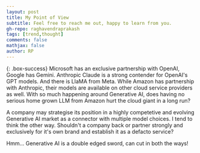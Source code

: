 ```yaml
---
layout: post
title: My Point of View
subtitle: Feel free to reach me out, happy to learn from you.
gh-repo: raghavendraprakash
tags: [trend,thought]
comments: false
mathjax: false
author: RP
---
```


{: .box-success}
Microsoft has an exclusive partnership with OpenAI, Google has Gemini. Anthropic Claude is a strong contender for OpenAI's GPT models. And there is LlaMA from Meta. While Amazon has partnership with Anthropic, their models are available on other cloud service providers as well. With so much happening around Generative AI, does having no serious home grown LLM from Amazon hurt the cloud giant in a long run?

A company may strategise its position in a highly competetive and evolving Generative AI market as a connector with multiple model choices. I tend to think the other way. Shouldn't a company back or partner strongly and exclusively for it's own brand and establish it as a defacto service?

Hmm... Generative AI is a double edged sword, can cut in both the ways!

